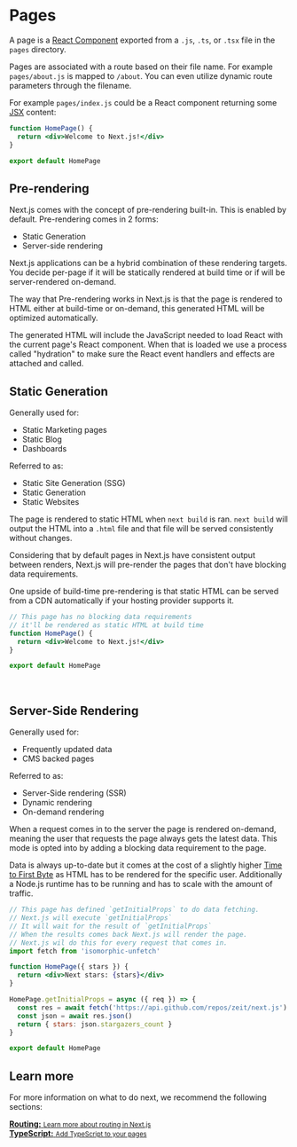 # Pages

A page is a [React Component](https://reactjs.org/docs/components-and-props.html) exported from a `.js`, `.ts`, or `.tsx` file in the `pages` directory.

Pages are associated with a route based on their file name. For example `pages/about.js` is mapped to `/about`. You can even utilize dynamic route parameters through the filename.

For example `pages/index.js` could be a React component returning some [JSX](https://reactjs.org/docs/introducing-jsx.html) content:

```jsx
function HomePage() {
  return <div>Welcome to Next.js!</div>
}

export default HomePage
```

## Pre-rendering

Next.js comes with the concept of pre-rendering built-in. This is enabled by default. Pre-rendering comes in 2 forms:

- Static Generation
- Server-side rendering

Next.js applications can be a hybrid combination of these rendering targets. You decide per-page if it will be statically rendered at build time or if will be server-rendered on-demand.

The way that Pre-rendering works in Next.js is that the page is rendered to HTML either at build-time or on-demand, this generated HTML will be optimized automatically.

The generated HTML will include the JavaScript needed to load React with the current page's React component. When that is loaded we use a process called "hydration" to make sure the React event handlers and effects are attached and called.

## Static Generation

Generally used for:

- Static Marketing pages
- Static Blog
- Dashboards

Referred to as:

- Static Site Generation (SSG)
- Static Generation
- Static Websites

The page is rendered to static HTML when `next build` is ran. `next build` will output the HTML into a `.html` file and that file will be served consistently without changes.

Considering that by default pages in Next.js have consistent output between renders, Next.js will pre-render the pages that don't have blocking data requirements.

One upside of build-time pre-rendering is that static HTML can be served from a CDN automatically if your hosting provider supports it.

```jsx
// This page has no blocking data requirements
// it'll be rendered as static HTML at build time
function HomePage() {
  return <div>Welcome to Next.js!</div>
}

export default HomePage
```

<br>

## Server-Side Rendering

Generally used for:

- Frequently updated data
- CMS backed pages

Referred to as:

- Server-Side rendering (SSR)
- Dynamic rendering
- On-demand rendering

When a request comes in to the server the page is rendered on-demand, meaning the user that requests the page always gets the latest data. This mode is opted into by adding a blocking data requirement to the page.

Data is always up-to-date but it comes at the cost of a slightly higher [Time to First Byte](https://web.dev/time-to-first-byte/) as HTML has to be rendered for the specific user. Additionally a Node.js runtime has to be running and has to scale with the amount of traffic.

```jsx
// This page has defined `getInitialProps` to do data fetching.
// Next.js will execute `getInitialProps`
// It will wait for the result of `getInitialProps`
// When the results comes back Next.js will render the page.
// Next.js wil do this for every request that comes in.
import fetch from 'isomorphic-unfetch'

function HomePage({ stars }) {
  return <div>Next stars: {stars}</div>
}

HomePage.getInitialProps = async ({ req }) => {
  const res = await fetch('https://api.github.com/repos/zeit/next.js')
  const json = await res.json()
  return { stars: json.stargazers_count }
}

export default HomePage
```

## Learn more

For more information on what to do next, we recommend the following sections:

<div class="card">
  <a href="/docs/routing/introduction.md">
    <b>Routing:</b>
    <small>Learn more about routing in Next.js</small>
  </a>
</div>

<div class="card">
  <a href="/docs/basic-features/typescript.md#pages">
    <b>TypeScript:</b>
    <small>Add TypeScript to your pages</small>
  </a>
</div>
